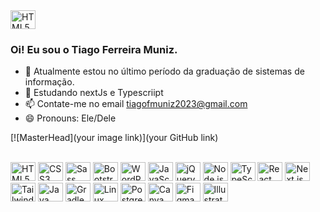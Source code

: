 <img src="https://cdn.jsdelivr.net/gh/devicons/devicon/icons/html5/html5-original.svg" height="30" width="40" alt="HTML5" />



### Oi! Eu sou o Tiago Ferreira Muniz.

- 🔭 Atualmente estou no último período da graduação de sistemas de informação.
- 🌱 Estudando nextJs e Typescriipt
- 📫 Contate-me no email tiagofmuniz2023@gmail.com
- 😄 Pronouns: Ele/Dele
  
[![MasterHead](your image link)](your GitHub link)
 <div style="display: inline_block">
 </br>
<img src="https://cdn.jsdelivr.net/gh/devicons/devicon/icons/html5/html5-original.svg" height="30" width="40" alt="HTML5" />
<img src="https://cdn.jsdelivr.net/gh/devicons/devicon/icons/css3/css3-original.svg" height="30" width="40" alt="CSS3" />
<img src="https://cdn.jsdelivr.net/gh/devicons/devicon/icons/sass/sass-original.svg" height="30" width="40" alt="Sass" />
<img src="https://cdn.jsdelivr.net/gh/devicons/devicon/icons/bootstrap/bootstrap-original.svg" height="30" width="40" alt="Bootstrap" />
<img src="https://cdn.jsdelivr.net/gh/devicons/devicon/icons/wordpress/wordpress-original.svg" height="30" width="40" alt="WordPress" />
<img src="https://cdn.jsdelivr.net/gh/devicons/devicon/icons/javascript/javascript-original.svg" height="30" width="40" alt="JavaScript" />
<img src="https://cdn.jsdelivr.net/gh/devicons/devicon/icons/jquery/jquery-original.svg" height="30" width="40" alt="jQuery" />
<img src="https://cdn.jsdelivr.net/gh/devicons/devicon/icons/nodejs/nodejs-original.svg" height="30" width="40" alt="Node.js" />
<img src="https://cdn.jsdelivr.net/gh/devicons/devicon/icons/typescript/typescript-original.svg" height="30" width="40" alt="TypeScript" />
<img src="https://cdn.jsdelivr.net/gh/devicons/devicon/icons/react/react-original.svg" height="30" width="40" alt="React" />
<img src="https://cdn.jsdelivr.net/gh/devicons/devicon/icons/nextjs/nextjs-original.svg" height="30" width="40" alt="Next.js" />
<img src="https://cdn.jsdelivr.net/gh/devicons/devicon/icons/tailwindcss/tailwindcss-plain.svg" height="30" width="40" alt="Tailwind CSS" />
<img src="https://cdn.jsdelivr.net/gh/devicons/devicon/icons/java/java-original.svg" height="30" width="40" alt="Java" />
<img src="https://cdn.jsdelivr.net/gh/devicons/devicon/icons/gradle/gradle-plain.svg" height="30" width="40" alt="Gradle" />
<img src="https://cdn.jsdelivr.net/gh/devicons/devicon/icons/linux/linux-original.svg" height="30" width="40" alt="Linux" />
<img src="https://cdn.jsdelivr.net/gh/devicons/devicon/icons/postgresql/postgresql-original.svg" height="30" width="40" alt="PostgreSQL" />
<img src="https://cdn.jsdelivr.net/gh/devicons/devicon/icons/canva/canva-original.svg" height="30" width="40" alt="Canva" />
<img src="https://cdn.jsdelivr.net/gh/devicons/devicon/icons/figma/figma-original.svg" height="30" width="40" alt="Figma" />
<img src="https://cdn.jsdelivr.net/gh/devicons/devicon/icons/illustrator/illustrator-plain.svg" height="30" width="40" alt="Illustrator" />


  </div>
